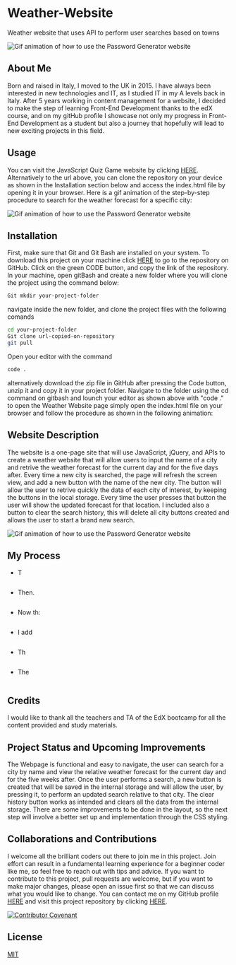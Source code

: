 # Weather-Website
Weather website that uses API to perform user searches based on towns

![Gif animation of how to use the Password Generator website](/assets/images/Weather-Dashboard.gif)

## About Me 
Born and raised in Italy, I moved to the UK in 2015. I have always been interested in new technologies and IT, as I studied IT in my A levels back in Italy. After 5 years working in content management for a website, I decided to make the step of learning Front-End Development thanks to the edX course, and on my gitHub profile I showcase not only my progress in Front-End Development as a student but also a journey that hopefully will lead to new exciting projects in this field.

## Usage

You can visit the JavaScript Quiz Game website by clicking [HERE](https://nikola84ca.github.io/Weather-Website/). Alternatively to the url above, you can clone the repository on your device as shown in the Installation section below and access the index.html file by opening it in your browser. Here is a gif animation of the step-by-step procedure to search for the weather forecast for a specific city:

![Gif animation of how to use the Password Generator website](/assets/images/Weather-Dashboard.gif)

## Installation
First, make sure that Git and Git Bash are installed on your system. To download this project on your machine click [HERE](https://github.com/Nikola84ca/Weather-Website) to go to the repository on GitHub. Click on the green CODE button, and copy the link of the repository. In your machine, open gitBash and create a new folder where you will clone the project using the command below:

```bash
Git mkdir your-project-folder
```
navigate inside the new folder, and clone the project files with the following comands

```bash
cd your-project-folder
Git clone url-copied-on-repository
git pull
```

Open your editor with the command

```bash
code .
```

alternatively download the zip file in GitHub after pressing the Code button, unzip it and copy it in your project folder. Navigate to the folder using the cd command on gitbash and lounch your editor as shown above with "code ." to open the Weather Website page simply open the index.html file on your browser and follow the procedure as shown in the following animation:


## Website Description 

The website is a one-page site that will use JavaScript, jQuery, and APIs to create a weather website that will allow users to input the name of a city and retrive the weather forecast for the current day and for the five days after. Every time a new city is searched, the page will refresh the screen view, and add a new button with the name of the new city. The button will allow the user to retrive quickly the data of each city of interest, by keeping the buttons in the local storage. Every time the user presses that button the user will show the updated forecast for that location. I included also a button to clear the search history, this will delete all city buttons created and allows the user to start a brand new search.

![Gif animation of how to use the Password Generator website](/assets/images/Weather-Dashboard.gif)

## My Process

* T

```JavaScript

```

* Then.

```JavaScript

```

* Now th:

```JavaScript

```

* I add

```JavaScript

```

* Th

```JavaScript

```

* The 

```JavaScript


```  

## Credits

I would like to thank all the teachers and TA of the EdX bootcamp for all the content provided and study materials.

## Project Status and Upcoming Improvements

The Webpage is functional and easy to navigate, the user can search for a city by name and view the relative weather forecast for the current day and for the five weeks after. Once the user performs a search, a new button is created that will be saved in the internal storage and will allow the user, by pressing it, to perform an updated search relative to that city. The clear history button works as intended and clears all the data from the internal storage. There are some improvements to be done in the layout, so the next step will involve a better set up and implementation through the CSS styling.

## Collaborations and Contributions

I welcome all the brilliant coders out there to join me in this project. Join effort can result in a fundamental learning experience for a beginner coder like me, so feel free to reach out with tips and advice. If you want to contribute to this project, pull requests are welcome, but if you want to make major changes, please open an issue first so that we can discuss what you would like to change. You can contact me on my GitHub profile [HERE](https://github.com/Nikola84ca) and visit this project repository by clicking [HERE](https://github.com/Nikola84ca/Weather-Website).

[![Contributor Covenant](https://img.shields.io/badge/Contributor%20Covenant-2.1-4baaaa.svg)](code_of_conduct.md)

## License

[MIT](https://choosealicense.com/licenses/mit/)
